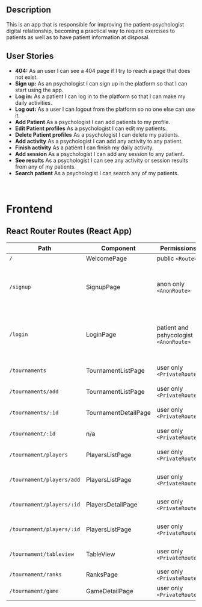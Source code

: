 ## Description

This is an app that is responsible for improving the patient-psychologist digital relationship, becoming a practical way to require exercises to patients as well as to have patient information at disposal.

## User Stories

-  **404:** As an user I can see a 404 page if I try to reach a page that does not exist.
-  **Sign up:** As an psychologist I can sign up in the platform so that I can start using the app.
-  **Log in:** As a patient I can log in to the platform so that I can make my daily activities.
-  **Log out:** As a user I can logout from the platform so no one else can use it.
-  **Add Patient** As a psychologist I can add patients to my profile.
-  **Edit Patient profiles** As a psychologist I can edit my patients.
-  **Delete Patient profiles** As a psychologist I can delete my patients.
-  **Add activity** As a psychologist I can add any activity to any patient.
-  **Finish activity** As a patient I can finish my daily activity.
-  **Add session** As a psychologist I can add any session to any patient.
-  **See results** As a psychologist I can see any activity or session results from any of my patients.
-  **Search patient** As a psychologist I can search any of my patients.

<br>


# Frontend

## React Router Routes (React App)
| Path                      | Component            | Permissions                 | Behavior                                                     |
| ------------------------- | -------------------- | --------------------------- | ------------------------------------------------------------ |
| `/`                       | WelcomePage          | public `<Route>`            | Home page                                                    |
| `/signup`                 | SignupPage           | anon only  `<AnonRoute>`    | Signup form, link to login, navigate to profile after signup |
| `/login`                  | LoginPage            | patient and pshycologist `<AnonRoute>`     | Login form, link to signup, navigate to homepage after login |
| `/tournaments`            | TournamentListPage   | user only `<PrivateRoute>`  | Shows all tournaments in a list                              |
| `/tournaments/add`        | TournamentListPage   | user only `<PrivateRoute>`  | Edits a tournament                                           |
| `/tournaments/:id`        | TournamentDetailPage | user only `<PrivateRoute>`  | Details of a tournament to edit                              |
| `/tournament/:id`         | n/a                  | user only `<PrivateRoute>`  | Delete tournament                                            |
| `/tournament/players`     | PlayersListPage      | user only  `<PrivateRoute>` | List of players of a tournament                              |
| `/tournament/players/add` | PlayersListPage      | user only `<PrivateRoute>`  | Add a player to the tournament                               |
| `/tournament/players/:id` | PlayersDetailPage    | user only `<PrivateRoute>`  | Edit player for tournament                                   |
| `/tournament/players/:id` | PlayersListPage      | user only  `<PrivateRoute>` | Delete player from tournament                                |
| `/tournament/tableview`   | TableView            | user only  `<PrivateRoute>` | Games view and brackets                                      |
| `/tournament/ranks`       | RanksPage            | user only `<PrivateRoute>`  | Ranks list                                                   |
| `/tournament/game`        | GameDetailPage       | user only `<PrivateRoute>`  | Game details                                                 |

